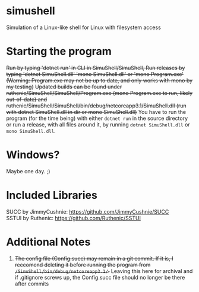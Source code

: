 # simushell
Simulation of a Linux-like shell for Linux with filesystem access

# Starting the program
~~Run by typing 'dotnet run' in CLI in SimuShell/SimuShell, Run releases by typing 'dotnet SimuShell.dll' 'mono SimuShell.dll' or 'mono Program.exe' (Warning: Program.exe may not be up to date, and only works with mono by my testing)~~
~~Updated builds can be found under ruthenic/SimuShell/SimuShell/Program.exe (mono Program.exe to run, likely out-of-date) and ruthenic/SimuShell/SimuShell/bin/debug/netcoreapp3.1/SimuShell.dll (run with dotnet SimuShell.dll in dir or mono SimuShell.dll)~~
You have to run the program (for the time being) with either `dotnet run` in the source directory or run a release, with all files around it, by running `dotnet SimuShell.dll` or `mono SimuShell.dll`.
# Windows?
Maybe one day. ;)

# Included Libraries
SUCC by JimmyCushnie: https://github.com/JimmyCushnie/SUCC  
SSTUI by Ruthenic: https://github.com/Ruthenic/SSTUI

# Additional Notes
1. ~~The config file (Config.succ) may remain in a git commit. If it is, I reccomend deleting it before running the program from `/SimuShell/bin/debug/netcoreapp3.1/`.~~ Leaving this here for archival and if .gitignore screws up, the Config.succ file should no longer be there after commits
